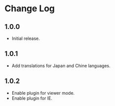 # Change Log

## 1.0.0

* Initial release.

## 1.0.1

* Add translations for Japan and Chine languages.

## 1.0.2

* Enable plugin for viewer mode.
* Enable plugin for IE.